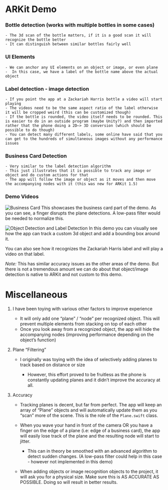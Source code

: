 
# ARKit Demo

###  Bottle detection (works with multiple bottles in some cases)

	- The 3d scan of the bottle matters, if it is a good scan it will recognize the bottle better
	- It can distinguish between similar bottles fairly well

###  UI Elements

	- We can anchor any UI elements on an object or image, or even plane
	-  In this case, we have a label of the bottle name above the actual object

### Label detection - image detection

	- If you point the app at a Zackariah Harris bottle a video will start playing
	- The videos need to be the same aspect ratio of the label otherwise it will be cropped weird (this can be customized though)
	- If the bottle is rounded, the video itself needs to be rounded. This is easier to do in an outside program (maybe Unity?) and then imported rather that the phone doing a 2D—> 3D conversion (which should be possible to do though)
	- You can detect many different labels, some online have said that you can get to the hundreds of simultaneous images without any performance issues

### Business Card Detection

	- Very similar to the label detection algorithm
	- This just illustrates that it is possible to track any image or object and do custom actions for that
	- The app will follow the image or object as it moves and then move the accompanying nodes with it (this was new for ARKit 1.5)

  ### Demo Videos
![Business Card](https://media.giphy.com/media/H7HYosfVqotAnlcmfR/giphy.gif)
This showcases the business card part of the demo. As you can see, a finger disrupts the plane detections. A low-pass filter would be needed to normalize this.

![Object Detection and Label Detection](https://media.giphy.com/media/Qumw7SSdam8bUleEDv/giphy.gif)
In this demo you can visually see how the app can track a custom 3d object and add a bounding box around it.

You can also see how it recognizes the Zackariah Harris label and will play a video on that label.

*Note:*
This has similar accuracy issues as the other areas of the demo. But there is not a tremendous amount we can do about that object/image detection is native to ARKit and not custom to this demo.

# Miscellaneous

1.  I have been toying with various other factors to improve experience

	- It will only add one “plane” / “node” per recognized object. This will prevent multiple elements from stacking on top of each other
	- Once you look away from a recognized object, the app will hide the accompanying nodes (improving performance depending on the object’s function)

3.  Plane “Filtering”

	- I originally was toying with the idea of selectively adding planes to track based on distance or size

		- However, this effort proved to be fruitless as the phone is constantly updating planes and it didn’t improve the accuracy at all.

5.  Accuracy

	- Tracking planes is decent, but far from perfect. The app will keep an array of “Plane” objects and will automatically update them as you “scan” more of the scene. This is the role of the `Plane.swift` class.
	- When you wave your hand in front of the camera OR you have a finger on the edge of a plane (i.e: edge of a business card), the app will easily lose track of the plane and the resulting node will start to jitter.

		- This can in theory be smoothed with an advanced algorithm to detect sudden changes. (A low-pass filter could help in this case - however not implemented in this demo)

	- When adding objects or image recognition objects to the project, it will ask you for a physical size. Make sure this is AS ACCURATE AS POSSIBLE. Doing so will result in better results.
